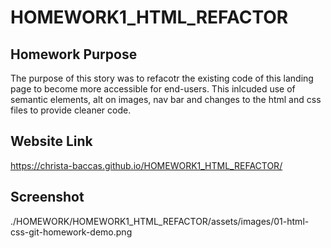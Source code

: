 # HOMEWORK1_HTML_REFACTOR

## Homework Purpose

The purpose of this story was to refacotr the existing code of this landing page to become more accessible for end-users. This inlcuded use of semantic elements, alt on images, nav bar and changes to the html and css files to provide cleaner code.

## Website Link

https://christa-baccas.github.io/HOMEWORK1_HTML_REFACTOR/

## Screenshot

./HOMEWORK/HOMEWORK1_HTML_REFACTOR/assets/images/01-html-css-git-homework-demo.png
